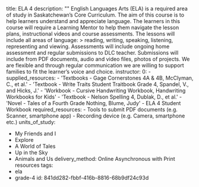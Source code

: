 title: ELA 4
description: ""
English Languages Arts (ELA) is a required area of study in Saskatchewan’s Core Curriculum. The aim of this course is to help learners understand and appreciate language. The learners in this course will require a Learning Mentor to help them navigate the lesson plans, instructional videos and course assessments. The lessons will include all areas of language: >
  reading, writing, speaking, listening, representing and viewing. Assessments will include ongoing
  home assessment and regular submissions to DLC teacher. Submissions will include from PDF documents,
  audio and video files, photos of projects. We are flexible and through regular communication we are
  willing to support families to fit the learner’s voice and choice.
instructor:
  0: -
  supplied_resources:
    - 'Textbooks - Gage Cornerstones 4A &amp; 4B, McClyman, C., et al.'
    - 'Textbook - Write Traits Student Traitbook Grade 4, Spandel, V., and Hicks, J.'
    - 'Workbook - Cursive Handwriting Workbook, Handwriting Workbooks for Kids'
    - 'Textbook - Nelson Spelling 4, Dublak, D., et al.'
    - 'Novel - Tales of a Fourth Grade Nothing, Blume, Judy'
    - ELA 4 Student Workbook
  required_resources:
    - Tools to submit PDF documents (e.g. Scanner, smartphone app)
    - Recording device (e.g. Camera, smartphone etc.)
units_of_study:
  - My Friends and I
  - Explore
  - A World of Tales
  - Up in the Sky
  - Animals and Us
delivery_method: Online Asynchronous with Print resources
tags:
  - ela
  - grade-4
id: 841dd282-fbbf-416b-8816-68b9df24c93d
